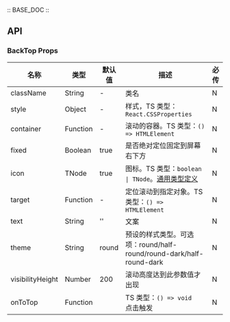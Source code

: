 :: BASE_DOC ::

## API

### BackTop Props

名称 | 类型 | 默认值 | 描述 | 必传
-- | -- | -- | -- | --
className | String | - | 类名 | N
style | Object | - | 样式，TS 类型：`React.CSSProperties` | N
container | Function | - | 滚动的容器。TS 类型：`() => HTMLElement` | N
fixed | Boolean | true | 是否绝对定位固定到屏幕右下方 | N
icon | TNode | true | 图标。TS 类型：`boolean \| TNode`。[通用类型定义](https://github.com/Tencent/tdesign-mobile-react/blob/develop/src/common.ts) | N
target | Function | - | 定位滚动到指定对象。TS 类型：`() => HTMLElement` | N
text | String | '' | 文案 | N
theme | String | round | 预设的样式类型。可选项：round/half-round/round-dark/half-round-dark | N
visibilityHeight | Number | 200 | 滚动高度达到此参数值才出现 | N
onToTop | Function |  | TS 类型：`() => void`<br/>点击触发 | N
